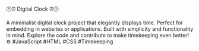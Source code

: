 🕒⏰ Digital Clock ⏰🕒

A minimalist digital clock project that elegantly displays time. Perfect for embedding in websites or applications. Built with simplicity and functionality in mind. Explore the code and contribute to make timekeeping even better! ⚙️ #JavaScript #HTML #CSS #Timekeeping
